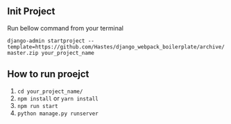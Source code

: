 ## Init Project

Run bellow command from your terminal

`django-admin startproject --template=https://github.com/Hastes/django_webpack_boilerplate/archive/master.zip your_project_name`

## How to run proejct

1. `cd your_project_name/`
2. `npm install` or `yarn install`
3. `npm run start`
4. `python manage.py runserver`

